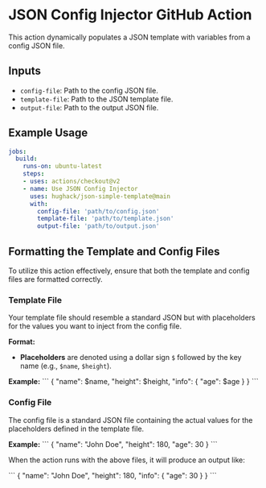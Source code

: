 # JSON Config Injector GitHub Action

This action dynamically populates a JSON template with variables from a config JSON file.

## Inputs

- `config-file`: Path to the config JSON file.
- `template-file`: Path to the JSON template file.
- `output-file`: Path to the output JSON file.

## Example Usage

```yml
jobs:
  build:
    runs-on: ubuntu-latest
    steps:
    - uses: actions/checkout@v2
    - name: Use JSON Config Injector
      uses: hughack/json-simple-template@main
      with:
        config-file: 'path/to/config.json'
        template-file: 'path/to/template.json'
        output-file: 'path/to/output.json'
```

## Formatting the Template and Config Files

To utilize this action effectively, ensure that both the template and config files are formatted correctly.

### Template File

Your template file should resemble a standard JSON but with placeholders for the values you want to inject from the config file.

**Format:**
- **Placeholders** are denoted using a dollar sign `$` followed by the key name (e.g., `$name`, `$height`).

**Example:**
\```
{
  "name": $name,
  "height": $height,
  "info": {
    "age": $age
  }
}
\```

### Config File

The config file is a standard JSON file containing the actual values for the placeholders defined in the template file.

**Example:**
\```
{
  "name": "John Doe",
  "height": 180,
  "age": 30
}
\```

When the action runs with the above files, it will produce an output like:

\```
{
  "name": "John Doe",
  "height": 180,
  "info": {
    "age": 30
  }
}
\```
